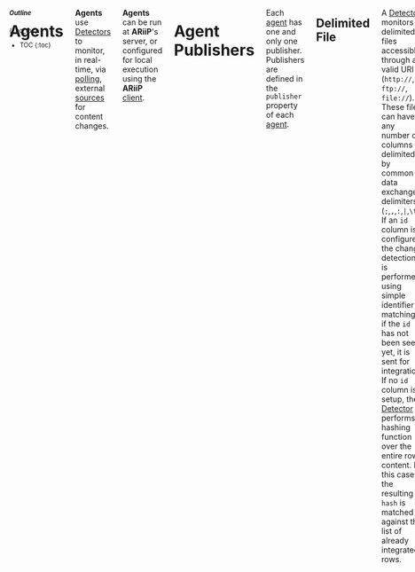<aside class="large-3 columns" markdown="1" style="position:fixed;font-size:80%;">

##### Outline
{:.no_toc}

* TOC
{:toc}

</aside>

<!-- [TOC] for Python markdown parser -->

 <div class="large-9 columns" role="content"  markdown="1">

# Agents

**Agents** use [Detectors][] to monitor, in real-time, via [polling][], external [sources][] for content changes.

**Agents** can be run at **ARiiP**'s server, or configured for local execution using the **ARiiP** [client][].


# Agent Publishers

Each [agent][] has one and only one publisher. Publishers are defined in the `publisher` property of each [agent][]. 

## Delimited File

A [Detector][] monitors delimited files accessible through a valid URI (`http://`, `ftp://`, `file://`). These files can have any number of columns delimited by common data exchange delimiters (`;`,`,`,`:`,`|`,`\t`). If an `id` column is configured, the change detection is performed using simple identifier matching: if the `id` has not been seen yet, it is sent for integration. If no `id` column is setup, the [Detector][] performs a hashing function over the entire row content. In this case, the resulting `hash` is matched against the list of already integrated rows.

**Example**

    {
      "publisher": "csv",
      "payload": {
        "uri": "http://ariip.com/",
        "cache": "0",
        "headers": "on",
        "delimiter": "\n",
        "selectors": [
          {
            "id": 1
          },
          {
            "key": 2
          }
        ]
      },
      "identifier": "agent id",
      "title": "agent title",
      "help": "agent helpsd",
      "schedule": "1w"
    }

## Database

A [Detector][] can be configured to monitor a database. In this scenario, a _SELECT_ query must be configured to access the database, retrieving the list of values that are being monitored. If an `id` column is configured, the change detection is performed using simple identifier matching: if the `id` has not been seen yet, it is sent for integration. If no `id` column is setup, the **Detector** performs a hashing function over the entire row content. In this case, the resulting `hash` is matched against the list of already integrated rows.

**Example**

    {
      "publisher": "sql",
      "payload": {
        "cache": "id",
        "server": "mysql",
        "host": "localhost",
        "port": "3306",
        "database": "ARiiP",
        "username": "root",
        "password": "telematica",
        "query": "SELECT * FROM variants;",
        "selectors": [
          {
            "id": "id"
          },
          {
            "refseq": "rs"
          },
          {
            "variant": "mutation"
          },
          {
            "gene": "gene"
          },
          {
            "url": "link"
          }
        ]
      },
      "identifier": "variants",
      "title": "variants",
      "help": "variants",
      "schedule": "1h"
    }

## LinkedData

<div data-alert class="alert-box warning radius">
  <strong>Note</strong>: LinkedData support is not yet available.
  <a href="#" class="close">&times;</a>
</div>

Detector can be used to monitor LinkedData URIs. These must be publicly resolveable addresses and must respond properly to `Accept Encoding` headers, according [to the LinkedData principles][linkeddata]. With LinkedData monitors, Detector checks all `predicates` described in the URI response. If any new predicate is detected or if a predicate object has changed, Detector will generate a new event.

## SPARQL Endpoint

<div data-alert class="alert-box warning radius">
  <strong>Note</strong>: SPARQL Endpoint support is not yet available.
  <a href="#" class="close">&times;</a>
</div>

## Structured File

A **Detector** can monitor structured files for more complex data exchange scenarios. Structured files are accessible through a valid URI (`http://`, `ftp://`, `file://`) and their content must be valid XML or JSON. Monitored data are configured through XPath or JSONPath queries. If an `id` query is configured, the change detection is performed using simple identifier matching: if the `id` has not been seen yet, it is sent for integration. If no `id` query is setup, the **Detector** performs a hashing function over the entire processed query response content. In this case, the resulting `hash` is matched against the list of already integrated results.

# Client

[Agents][] can be executed locally using the [ARiiP client script](https://github.com/pdrlps/ARiiP-client). This script uses the **ARiiP** [gem][] to access **ARiiP**'s [API](#fluxcapacitor), analyzing local content and processing identified [events][] (i.e., delivering the template directly).

Local clients bring three key benefits to the **ARiiP** platform: distributed monitoring, improved load control and better security.
At the architecture level, any number of agents can be remotely deployed and configured to push data to the main **ARiiP** server. 
[Agents][]' scheduling is more flexible. [Agents][] run as a standalone ruby script with an associated configuration file. Script execution can be automated, using a cron job task for instance, or can be run ad-hoc, when the data owners want to integrate/publish new data.
With client-side [agents][], sensitive content,  such as authentication credentials or private API tokens, do not need to be registered in **ARiiP**'s server platform. 

# Detector

The **Detector** engine will perform the [polling][] of configured [sources][] using configured [agents][]. Spot the Differences monitors specified resources looking for changes in the output content. **Detector**'s algorithm identifies what has changed since the last visit to a data source (using hashes and id matching). When content changes are detected, the **Detector** triggers a new [event][]. [Events][] will then be processed through configured **ARiiP** integration rules. In the system, detected events are sent for processing to the **FluxCapacitor**.

# Events

**Events** are occurrences of specific conditions that will trigger an [Integration][]. **ARiiP** events are registered when:

- New issue  (Ex: GitHub)
- New row in table (Ex: WAVe)
- New image in index (Ex: Dicoogle)

You can think of an **Event** as the _ignition_ of a new [integration][].

Basically, they're things that happen in monitored systems which cause a defined action to happen. Additionally, events supply data about what happened. These data will be passed on to the [Integrations][] controller, which validates them and moves them to the [Postman][] for execution through the [Delivery Template][deliverytemplate].

For example, say a service has a "New Row Added" event being monitored. We will detect when this event happens using a [polling][] strategy. The general event data will be something like this:

    {
      "id": 987654,
      "create_at": "Mon, 17 Sep 2013 15:07:01 0000",
      "agent_id": 1,
      "payload": { ... }
    }

These key/value objects are available for mapping into the action as required.

# FluxCapacitor

**FluxCapacitor** is **ARiiP**'s' API. It controls everything happening within the platform, whether it was triggered internally or by any of the distributed clients.

## Public Methods

### Verify Cache

This methods is used by [client][] [agents][] to verify if a specific set of properties has already been processed by **ARiiP**. When the content is not on the cache, i.e. has not been processed yet, this method returns the list of [templates][deliverytemplate] associated with provided [agent][] for delivery.

**Address**: POST to `../ARiiP/fluxcapacitor/verify.json`

**Example**
  
      {
      "access_token": 987654,
      "agent":"csv_agent"",
      "cache": 1,
      "seed": "abc",
      "payload": { ... }
    }

# Gem

**ARiiP** [gem](http://rubygems.org/gems/ARiiP) includes all monitoring and detection features required by distributed [agents][] in a single [open-source package](https://github.com/pdrlps/ARiiP-gem).

To install, add this line to your application's Gemfile:

    gem 'arii'


And then execute:

    $ bundle


Or install it yourself as:

    $ gem install arii


Sample usage can be found in **ARiiP**'s [client][].

# Helper Functions

**ARiiP** includes several internal functions allowing quick access to generic variables that can be used in all [templates][deliverytemplates]. These functions allow the templates to retrieve information such as date/time, random numbers or strings, among many others.

## Usage

**ARiiP** helper functions are used just like the template [variables][], changing only the start character form `%` to `$`. These reserved keywords are written as `ARiiP.function name`.

## Function list

* `date`: returns the system date
* `datetime`: returns the system date with time included (until _ms_)
* `environment`: returns the server execution environment (from Rails)
* `hostname`: returns the postman server hostname
* `random_int`: returns a random integer number
* `random_string`: returns a random string with 8 characters
* `random_hex`: returns a random hex string with 64 characters

## Code

The `ARiiP.code` function allows running arbitrary code Ruby within your template. This allows implementing simple variable comparisons or more complex operations. For instance, the functions listed previously could be reproduced using a `code` segment:

* _datetime_: `${ARiiP.code( Time.now )}`

Other **examples**:

* _if_ statement, appending to file: `%{title},${ARiiP.code( %{b} > %{a} ? '%{big}' : '%{small}'  )}``


Some additional notes on `code` blocks:

* There are some validations to prevent executing malicious code. However, there are still open security issues. Handle with care.
* The `code` block must return (or use) something (object, function, array) that can be cast as a String.
* Multiline code is **not** possible.

# Hooks

The traditional workflow uses the [Detector][] to detect new [events][]. However, [events][] can be pushed into **ARiiP** using the Web/REST hooks interface. In this case, the hook payload is directly [pushed][push] to the [Integration][].
Relevant data must be sent in the POST request parameters. Upon receiving these data, **ARiiP** will start the [detector][] for the identified [agent][], processing the associated [integrations][].

**Address**: Hooks must [push][] data to `ARiiP/push/<agent_identifier>.js` address.

# Icons

Here's **ARiiP** iconography legend.

<ul class="no-bullet">
<li><a class="icon-about xl-icon"> </a> about</li>
<li><a class="icon-add xl-icon"> </a> add (add sample agent, integration or template)</li>
<li><a class="icon-agent xl-icon"> </a> agent</li>
<li><a class="icon-delete xl-icon"> </a> delete/remove</li>
<li><a class="icon-details xl-icon"> </a> details (agent or template configuration details)</li>
<li><a class="icon-documentation xl-icon"> </a> documentation</li>
<li><a class="icon-download xl-icon"> </a> download</li>
<li><a class="icon-settings xl-icon"> </a> edit/settings</li>
<li><a class="icon-list xl-icon"> </a> events (on agent: events found, on template: deliveries made)</li>
<li><a class="icon-files xl-icon"> </a> files</li>
<li><a class="icon-arii xl-icon"> </a> logo</li>
<li><a class="icon-install xl-icon"> </a> install</li>
<li><a class="icon-integration xl-icon"> </a> integration</li>
<li><a class="icon-publisher xl-icon"> </a> publisher</li>
<li><a class="icon-schedule xl-icon"> </a> schedule</li>
<li><a class="icon-selectors xl-icon"> </a> selectors</li>
<li><a class="icon-signout xl-icon"> </a> sign out</li>
<li><a class="icon-signup xl-icon"> </a> sign up</li>
<li><a class="icon-template xl-icon"> </a> template</li>
<li><a class="icon-trash xl-icon"> </a> trash</li>
<li><a class="icon-user xl-icon"> </a> user</li>
<li><a class="icon-view xl-icon"> </a> view</li>
</ul>

# Integrations

**Integrations** are the complete workflows of what users want to achieve, associating one or more [agents][] with one or more [templates][deliverytemplates].

**Examples**

- Add metadata to index (Ex: Dicoogle)
- Add new data to database (Ex: WAVe)
- Create issue from task (Ex: Redmine)

You can think of **Integrations** as the full path from database SELECTs or file processing to POSTs, writes, query executions, or the creation of a resource. **Integrations** start with the [agents][] and are finalized by the [Postman](#Postman) using the specified [delivery templates][].

## Metadata

### Title

This is a human readable label a user would see when browsing the integrations dashboard describing. Make it short but descriptive.

**Example**: *Create issue*, *Add variant* or *Index document*

### Identifier

This is a field only really used internally for both prefill and scripting references. Needs to be at least 2 characters long, start with an alpha, and only contain a-z, A-Z, 0-9 or _.

**Example**: *create_issue*, *add_variant* or *index*

### Help Text

This is some human-readable explanatory text, usually something that clarifies what the integration does.

**Example**: *Adds a new variant to the configured database*.

# Polling

Polling is the process of repeatedly hitting the same endpoint looking for new data. Unfortunately, ARiiP uses the [Detector][] to do this. We don't like doing this (its wasteful), vendors don't like us doing it (again, its wasteful) and users dislike it (they have to wait a maximum interval to detect new events). However, it is the one method that is ubiquitous, so we support it.

It is also closely tied into how ARiiP handles deduplication.

A more modern approach uses Web/REST hooks. This way, services can [push][] data into **ARiiP**, which reduces the application load.

# Postman

Handles the final step of the [integrations][]: gets the [integration fields][] and applies them to the [delivery template][] for execution.

# Push

**ARiiP** in addition to polling, [integrations][] can be configured to receive data directly from external services. *Pushing* data into **ARiiP** will start processing the [agents][] specified in the push request. [Agents][] can be configured to not run in any specific schedule, meaning that they will only run when they receive data via push. However, note that you can push data into any [agent][], even if they have specific monitoring schedules.

# Seeds

[Agents][] can have any number of **Seeds** where you can configure an initial dataset to start the monitoring. Seeds are useful for monitoring long lists of similar sources.

**Seeds** configuration is identical to [agents][]'. Variables defined in **seed** selectors will replace content in the [agents][] settings, enabling the composition of dynamic queries or file access strategies.

# Sources

**Sources** setup the location of external content for event detection. The [Detector][] uses a [polling][] process to identify new [events][] in monitored resources. There a few changes tough, URL Routes can only be GET and SQL queries must contain a SELECT statement.

# Templates

**Delivery Templates** are used to define how **ARiiP** will handle [events][] data obtained by the [agents][]. 

## Metadata

### Identifier

A key for consumption by the [Postman][postman]. Needs to be at least 2 characters long, start with an alpha, and only contain a-z, A-Z, 0-9 or _.

**Example**: *mapper* or *issue*

**Property**: `identifier` (maps to `dc:identifier`)

### Title

A human readable Title shown in the UI as a user works to complete an [Action][action].

**Example**: *Variant* or *Title*

**Property**: `label` (maps to `dc:title`)

### Help Text

Human readable description of an action field, useful for describing some detail you couldn't list in the Label.

**Example**: *Choose which room to send the message to.* or *Add a title to the note.*

**Property**: `help` (maps to `dc:description`)

### Publisher

The type of template publisher that will be delivered by the Postman.

**Available Publishers**: *url*, *sql*, *sparql*, *mail*, *file*, *json*...

**Property**: `publisher`  (maps to `dc:publisher`)

### Payload

Object containing the set of properties specific to each [delivery][delivery] type.

**Example**: *{"id":"%{id}","subject":"%{subject}"}* or *{"title":"%{title}","key":"%{key}"}*

**Property**: `payload` (related to `ARiiP:payload` object)

## Sample

Sample configuration for exchanged data between the application controller and the [Integrations][]. Each [Delivery Template][deliverytemplate] type will have its own set of configuration properties, defined in the object payload.

    {
      "publisher": "url",
      "identifier": "ARiiP",
      "title": "label",
      "payload": {
        "url": "http://www.example.com",
        "method": "post"
        ...
      }
    }

# Template Types

[Delivery Templates][] have one (and only one) type. This defines what processing is required in the [Postman][postman] engine for successful delivery of the data. Variables in each template are marked within `%{ }` characters.

## Email

Sends custom emails to the configured recipients. **Note** that emails are sent from the server configured in **ARiiP**'s Rails settings.

### Metadata

#### Subject

The subject for the new mail to be sent by the [Postman][postman].

**Example**: *[ARiiP] new mail for %{ARiiP.action_identifier}*

**Property**: `subject` (maps to `dc:subject`)

#### To

An array with the main destination for the email.

**Example**: *["johndoe@gmail.com", "%{to}"]*

**Property**: `to` (maps to `ARiiP:to`)

#### CC

An array with the CC destination for the email.

**Example**: *["johndoe@gmail.com", "%{to}"]*

**Property**: `cc` (maps to `ARiiP:cc`)

#### BCC

An array with the BCC destination for the email.

**Example**: *["johndoe@gmail.com", "%{to}"]*

**Property**: `bcc` (maps to `ARiiP:bcc`)

#### Body

The body for the message being sent.

**Example**: *Hello %{first_name}! Welcome to ARiiP!--\n%{ARiiP.datetime}*

**Property**: `body` (maps to `ARiiP:body`)

## Dropbox Management

In addition to accessing files on your server workspace, **ARiiP** can interact with your Dropbox to create or update files. The configuration is just like the **File Management** template, detailed next.

## File Management

Changes files directly on the file system. 

### Metadata

#### Content

Template for the content being written to the selected file.

**Example**: *%{id},%{ARiiP.datetime}\n*

**Property**: `content` (maps to `ARiiP:content`)

#### Method

Defines what is the type of the change that will be performed in the file by the [Postman][postman].

**Example**: *append*, *create*

**Property**: `method` (maps to `ARiiP:method`)

##### Append

The _append_ method will add the content (from the property `content`) to the specified file. **Note** that the append method will attempt to create the file if it does not exist.

##### Create

The _create_ method will create a new file with the generated content (from the property `content`).

#### URI

The file URI. Not that filenames can include _variables_. The use of full system file URIs (starting with _file://_) is advised.

**Example**: */Temp/log.csv*

**Property**: `uri` (maps to `ARiiP:uri`)

### Sample

    {
      "identifier": "github_2_file",
      "title": "GitHub to File",
      "help": "a",
      "publisher": "file",
      "variables": null,
      "payload": {
        "method": "append",
        "uri": "data/github.csv",
        "content": "%{ARiiP.date},%{before},%{after},%{repository}\n"
      }
    }

## SQL Query

The SQL Query [Delivery Template][deliverytemplate] will execute the specified SQL query in the destination database. 
 
### Metadata

#### Server

A string matching the available database servers.

**Example**: *sqlserver*, *mysql*, *postgres*, *sqlite*

**Property**: `server` (maps to `ARiiP:server`)

#### Host

Address for the database host. This value defaults to `localhost` if no data is provided.

**Example**: *localhost*, *192.168.2.5*

**Property**: `host` (maps to `ARiiP:host`)

#### Port

Port open for connection in the database host. This value defaults to the standard server port (Ex: `3306` for `mysql`) if no data is provided.

**Example**: *3306*, *1255*

**Property**: `port` (maps to `ARiiP:port`)

#### Database Name

Database name where the query will be performed. 

**Example**: *wave10*, *issues*

**Property**: `database` (maps to `ARiiP:database`) (**mandatory**)

#### Username

Database user.

**Example**: *john_doe*

**Property**: `username` (maps to `ARiiP:username`) (**mandatory**)

#### Password

User password. The password is hashed before being exchanged between any service.

**Example**: *qwerty§12345*

**Property**: `password` (maps to `ARiiP:password`) (**mandatory**)

#### Query

The query that will be executed by the [Postman][postman] in the configured database. 

**Example**: *INSERT INTO issues (title, description, timestamp) VALUES ('{%title}, '%{description}', getdate());*

**Property**: `query` (maps to `ARiiP:server`) (**mandatory**)

## URL Route

Perform the selected request type on the configured URL, passing on configured parameters.

### Metadata

#### Method

Defines what is the type of the request that will be executed by the [Postman][postman].

**Example**: *get*, *post*, *delete*

**Property**: `method` (maps to `ARiiP:method`)

##### GET

The URL Route [Delivery Template][] will issue a GET request to the defined URL. URI *keys* are used to match [Action Fields][] defined in the [variables][variables].

**Example**: http://example.com/services/`%{id}`/`%{description}`/`%{otherpayload}`

##### POST

This URL Route POSTs extracted data to the defined URL route. [Action Fields][actionfields] are mapped to specific key/value pairs in the request metadata. The POSTed payload is included in the `payload` object in the template.

**Example**:

    "payload": {
      "type": "%{type}",
      "key": "%{key}",
      "label": "%{label}",
      "id": "%{id}"
    }

**Property**: `payload` (related to `ARiiP:payload` object)

#### URI

The destination URL for the request.

**Example**: http://ariip.com/postman/%{id}, http://bmd-software.com/

**Property**: `uri` (maps to `ARiiP:uri`)

# Variables

[Agents][] and [delivery templates][delivery] can have an endless number of variables being matched within **ARiiP**. Variables are available in _payload_ objects in any configuration. Variables are extracted from configured in [Agents][] and [Templates][].

## Usage

**ARiiP** identifies variables by matching content in property values within `%{ }`. On [template][] processing, each variable is replaced with content from the sent payload. Variables can be included in SQL queries, URIs or request parameters. **Note** that **ARiiP** [helper functions][helpers] are also variables.

**Example**:  `%{name}` is replaced by the `name` property in the calling function parameters hash. 

</div>


[agent]:              #agents
[agents]:             #agents
[client]:             #client
[gem]:                #gem
[Integration]:        #integrations
[Integrations]:       #integrations
[integration fields]: #integration-fields
[delivery]:           #deliveries
[deliverytemplate]:   #templates
[deliverytemplates]:  #templates
[delivery template]:  #templates
[delivery templates]: #templates
[Detector]:           #detector
[Detectors]:          #detector
[event]:              #events
[events]:             #events
[Field Types]:        #field-types
[helpers]:            #helper-functions
[polling]:            #polling
[Postman]:            #postman
[postman]:            #postman
[push]:               #push
[source]:             #sources
[sources]:            #sources
[Template]:           #templates
[Templates]:          #templates
[variables]:          #variables
